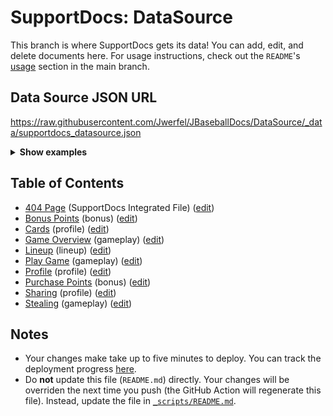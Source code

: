 # SupportDocs: DataSource
This branch is where SupportDocs gets its data! You can add, edit, and delete documents here. For usage instructions, check out the `README`'s [usage](https://github.com/aheze/SupportDocs#using-the-github-repository) section in the main branch.

## Data Source JSON URL
<a href="https://raw.githubusercontent.com/Jwerfel/JBaseballDocs/DataSource/_data/supportdocs_datasource.json">https://raw.githubusercontent.com/Jwerfel/JBaseballDocs/DataSource/_data/supportdocs_datasource.json</a>

<details markdown="1">
<summary><strong>Show examples</strong></summary>

<hr>

### SwiftUI
```swift
struct SwiftUIExampleView_MinimalCode: View {
    let dataSource = URL(string: "https://raw.githubusercontent.com/Jwerfel/JBaseballDocs/DataSource/_data/supportdocs_datasource.json")!
    @State var supportDocsPresented = false
    
    var body: some View {
        Button("Present SupportDocs from SwiftUI!") { supportDocsPresented = true }
        .sheet(isPresented: $supportDocsPresented, content: {
            SupportDocsView(dataSource: dataSource, isPresented: $supportDocsPresented)
        })
    }
}
```

### UIKit
```swift
class UIKitExampleController_MinimalCode: UIViewController {
    /**
    Connect this inside the storyboard.
    
    This is just for demo purposes, so it's not connected yet.
    */
    @IBAction func presentButtonPressed(_ sender: Any) {
        let dataSource = URL(string: "https://raw.githubusercontent.com/Jwerfel/JBaseballDocs/DataSource/_data/supportdocs_datasource.json")!
    
        let supportDocsViewController = SupportDocsViewController(dataSource: dataSource)
        self.present(supportDocsViewController, animated: true, completion: nil)
    }
}
```

<hr>

</details>

## Table of Contents
- [404 Page](https://Jwerfel.github.io/JBaseballDocs/404) (SupportDocs Integrated File) ([edit](https://github.com/Jwerfel/JBaseballDocs/edit/DataSource/JBaseballDocs/404.md))
- [Bonus Points](https://Jwerfel.github.io/JBaseballDocs/Bonus/Bonus) (bonus) ([edit](https://github.com/Jwerfel/JBaseballDocs/edit/DataSource/Bonus/Bonus.md))
- [Cards](https://Jwerfel.github.io/JBaseballDocs/Profile/Cards) (profile) ([edit](https://github.com/Jwerfel/JBaseballDocs/edit/DataSource/Profile/Cards.md))
- [Game Overview](https://Jwerfel.github.io/JBaseballDocs/Gameplay/Overview) (gameplay) ([edit](https://github.com/Jwerfel/JBaseballDocs/edit/DataSource/Gameplay/Overview.md))
- [Lineup](https://Jwerfel.github.io/JBaseballDocs/Lineup/Lineup) (lineup) ([edit](https://github.com/Jwerfel/JBaseballDocs/edit/DataSource/Lineup/Lineup.md))
- [Play Game](https://Jwerfel.github.io/JBaseballDocs/Gameplay/PlayGame) (gameplay) ([edit](https://github.com/Jwerfel/JBaseballDocs/edit/DataSource/Gameplay/PlayGame.md))
- [Profile](https://Jwerfel.github.io/JBaseballDocs/Profile/aProfile) (profile) ([edit](https://github.com/Jwerfel/JBaseballDocs/edit/DataSource/Profile/aProfile.md))
- [Purchase Points](https://Jwerfel.github.io/JBaseballDocs/Bonus/Points) (bonus) ([edit](https://github.com/Jwerfel/JBaseballDocs/edit/DataSource/Bonus/Points.md))
- [Sharing](https://Jwerfel.github.io/JBaseballDocs/Profile/Sharing) (profile) ([edit](https://github.com/Jwerfel/JBaseballDocs/edit/DataSource/Profile/Sharing.md))
- [Stealing](https://Jwerfel.github.io/JBaseballDocs/Gameplay/Stealing) (gameplay) ([edit](https://github.com/Jwerfel/JBaseballDocs/edit/DataSource/Gameplay/Stealing.md))


## Notes
- Your changes make take up to five minutes to deploy. You can track the deployment progress [here](https://github.com/Jwerfel/JBaseballDocs/deployments/activity_log?environment=github-pages).
- Do **not** update this file (`README.md`) directly. Your changes will be overriden the next time you push (the GitHub Action will regenerate this file). Instead, update the file in [`_scripts/README.md`](https://github.com/Jwerfel/JBaseballDocs/edit/DataSource/_scripts/README.md). 